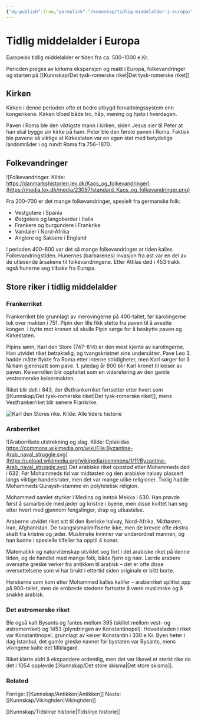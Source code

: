 ```yaml
---
{"dg-publish":true,"permalink":"/kunnskap/tidlig-middelalder-i-europa/","title":"Tidlig middelalder i Europa","tags":["historie"]}
---
```



# Tidlig middelalder i Europa
Europeisk tidlig middelalder er tiden fra ca. 500–1000 e.Kr.

Perioden preges av kirkens ekspansjon og makt i Europa, folkevandringer og starten på [[Kunnskap/Det tysk-romerske riket\|Det tysk-romerske riket]]

## Kirken
Kirken i denne perioden ofte et bedre utbygd forvaltningssystem enn kongerikene. Kirken tilbød både tro, håp, mening og hjelp i hverdagen. 

Paven i Roma ble den viktigste mann i kirken, siden Jesus sier til Peter at han skal bygge sin kirke på ham. Peter ble den første paven i Roma. Faktisk ble pavene så viktige at Kirkestaten var en egen stat med betydelige landområder i og rundt Roma fra 756–1870. 

## Folkevandringer
![Folkevandringer. Kilde: https://danmarkshistorien.lex.dk/Kaos_og_folkevandringer](https://media.lex.dk/media/23097/standard_Kaos_og_folkevandringer.png)

Fra 200–700 er det mange folkevandringer, spesielt fra germanske folk:
- Vestgotere i Spania
- Østgotere og langobarder i Italia
- Frankere og burgundere i Frankrike
- Vandaler i Nord-Afrika
- Anglere og Saksere i England

I perioden 400–600 var det så mange folkevandringer at tiden kalles Folkevandringstiden.
Hunernes (barbarenes) invasjon fra øst var en del av de utløsende årsakene til folkevandringene. Etter Attilas død i 453 trakk også hunerne seg tilbake fra Europa. 

## Store riker i tidlig middelalder

### Frankerriket
Frankerriket ble grunnlagt av merovingerne på 400-tallet, før karolingerne tok over makten i 751. Pipin den lille fikk støtte fra paven til å avsette kongen. I bytte mot kronen så skulle Pipin sørge for å beskytte paven og Kirkestaten.

Pipins sønn, Karl den Store (747–814) er den mest kjente av karolingerne. Han utvidet riket betraktelig, og tvangskristnet sine undersåtter. Pave Leo 3. hadde måtte flykte fra Roma etter interne stridigheter, men Karl sørger for å få ham gjeninsatt som pave. 1. juledag år 800 blir Karl kronet til keiser av paven. Keiserrollen blir oppfattet som en videreføring av den gamle vestromerske keisermakten.

Riket blir delt i 843, der Østfrankerriket fortsetter etter hvert som [[Kunnskap/Det tysk-romerske riket\|Det tysk-romerske riket]], mens Vestfrankerriket blir senere Frankrike.

![Karl den Stores rike. Kilde: Alle tiders historie](https://assets.sutori.com/user-uploads/image/586db0f5-e897-49a0-898a-8ceb3f955598/aeaddbc189887c9fc65ae925ee160700.jpeg)

### Araberriket
![Araberrikets utstrekning og slag. Kilde: Cplakidas https://commons.wikimedia.org/wiki/File:Byzantine-Arab_naval_struggle.svg](https://upload.wikimedia.org/wikipedia/commons/1/1f/Byzantine-Arab_naval_struggle.svg)
Det arabiske riket oppstod etter Mohammeds død i 632. Før Mohammeds tid var midtøsten og den arabiske halvøy plassert langs viktige handelsruter, men det var mange ulike religioner. Trolig hadde Mohammeds Quraysh-stamme en polyteistisk religion.

Mohammed samlet styrker i Medina og inntok Mekka i 630. Han prøvde først å samarbeide med jøder og kristne i byene, men disse kvittet han seg etter hvert med gjennom fengslinger, drap og utkastelse. 

Araberne utvidet riket sitt til den iberiske halvøy, Nord-Afrika, Midtøsten, Iran, Afghanistan. De tvangsismalimifiserte ikke, men de krevde ofte ekstra skatt fra kristne og jøder. Muslimske kvinner var underordnet mannen, og han kunne i spesielle tilfeller ha opptil 4 koner.

Matematikk og naturvitenskap utviklet seg fort i det arabiske riket på denne tiden, og de handlet med mange folk, både fjern og nær. Lærde arabere oversatte greske verker fra antikken til arabisk – det er ofte disse oversettelsene som vi har brukt i ettertid siden originale er blitt borte.

Herskerne som kom etter Mohammed kalles kalifer – araberriket splittet opp på 900-tallet, men de erobrede stedene fortsatte å være muslimske og å snakke arabisk.

### Det østromerske riket
Ble også kalt Bysants og fantes mellom 395 (skillet mellom vest- og østromerriket) og 1453 (plyndringen av Konstantinopel). Hovedstaden i riket var Konstantinopel, grunnlagt av keiser Konstantin i 330 e.Kr. Byen heter i dag Istanbul, det gamle greske navnet for bystaten var Bysants, mens vikingene kalte det Miklagard.

Riket klarte aldri å ekspandere ordentlig, men det var likevel et sterkt rike da det i 1054 opplevde [[Kunnskap/Det store skisma\|Det store skisma]].

### Related
Forrige: [[Kunnskap/Antikken\|Antikken]]
Neste: [[Kunnskap/Vikingtiden\|Vikingtiden]]

[[Kunnskap/Tidslinje historie\|Tidslinje historie]]

